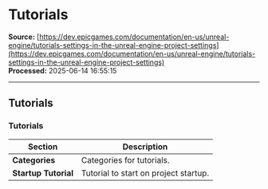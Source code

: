 # Tutorials

**Source:** [https://dev.epicgames.com/documentation/en-us/unreal-engine/tutorials-settings-in-the-unreal-engine-project-settings](https://dev.epicgames.com/documentation/en-us/unreal-engine/tutorials-settings-in-the-unreal-engine-project-settings)  
**Processed:** 2025-06-14 16:55:15

---

## Tutorials

### Tutorials

| **Section** | **Description** |
| --- | --- |
| **Categories** | Categories for tutorials. |
| **Startup Tutorial** | Tutorial to start on project startup. |